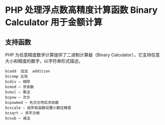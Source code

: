 # PHP 处理浮点数高精度计算函数 Binary Calculator 用于金额计算

## 支持函数

PHP 为任意精度数学计算提供了二进制计算器（Binary Calculator），它支持任意大小和精度的数字，以字符串形式描述。

```
bcadd  加法  addition
bccomp 比较
bcdiv — 相除
bcmod — 求余数
bcmul — 乘法
bcpow — 次方
bcpowmod — 先次方然后求余数
bcscale — 给所有函数设置小数位精度
bcsqrt — 求平方根
bcsub — 减法
```
